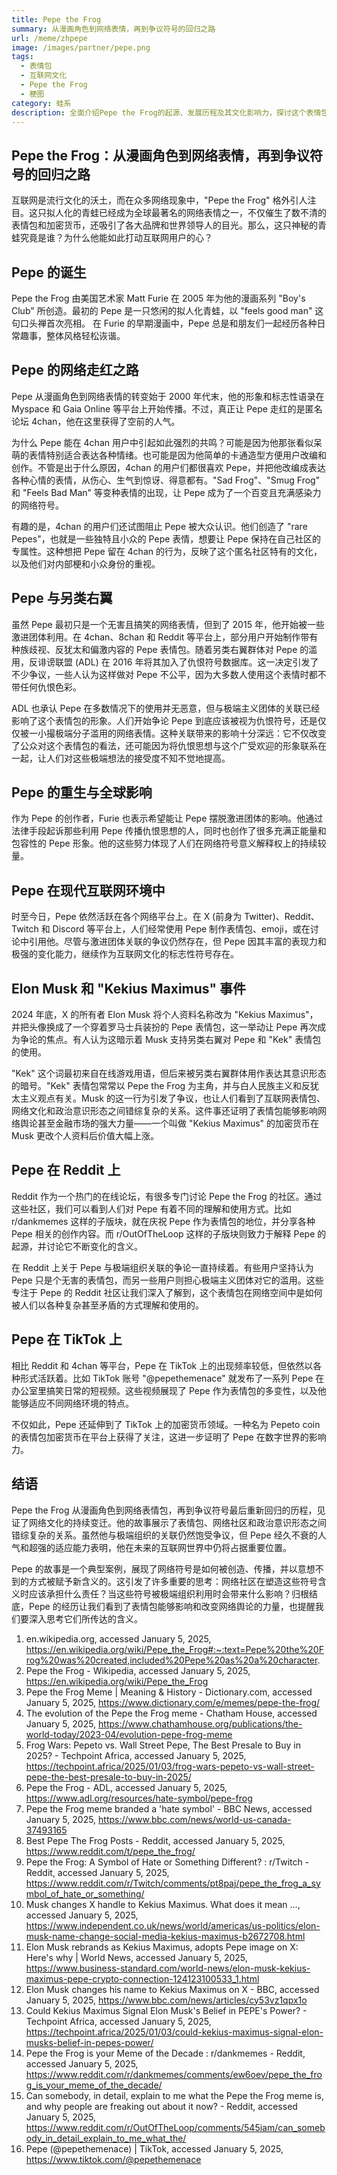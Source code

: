 ```yaml
---
title: Pepe the Frog
summary: 从漫画角色到网络表情，再到争议符号的回归之路
url: /meme/zhpepe
image: /images/partner/pepe.png
tags:
  - 表情包
  - 互联网文化
  - Pepe the Frog
  - 梗图
category: 蛙系
description: 全面介绍Pepe the Frog的起源、发展历程及其文化影响力，探讨这个表情包如何从一个普通漫画角色成为全球最著名的网络符号之一。
---
```


## Pepe the Frog：从漫画角色到网络表情，再到争议符号的回归之路

互联网是流行文化的沃土，而在众多网络现象中，"Pepe the Frog" 格外引人注目。这只拟人化的青蛙已经成为全球最著名的网络表情之一，不仅催生了数不清的表情包和加密货币，还吸引了各大品牌和世界领导人的目光。那么，这只神秘的青蛙究竟是谁？为什么他能如此打动互联网用户的心？

## Pepe 的诞生

Pepe the Frog 由美国艺术家 Matt Furie 在 2005 年为他的漫画系列 "Boy's Club" 所创造。最初的 Pepe 是一只悠闲的拟人化青蛙，以 "feels good man" 这句口头禅首次亮相。 在 Furie 的早期漫画中，Pepe 总是和朋友们一起经历各种日常趣事，整体风格轻松诙谐。

## Pepe 的网络走红之路

Pepe 从漫画角色到网络表情的转变始于 2000 年代末，他的形象和标志性语录在 Myspace 和 Gaia Online 等平台上开始传播。不过，真正让 Pepe 走红的是匿名论坛 4chan，他在这里获得了空前的人气。

为什么 Pepe 能在 4chan 用户中引起如此强烈的共鸣？可能是因为他那张看似呆萌的表情特别适合表达各种情绪。也可能是因为他简单的卡通造型方便用户改编和创作。不管是出于什么原因，4chan 的用户们都很喜欢 Pepe，并把他改编成表达各种心情的表情，从伤心、生气到惊讶、得意都有。"Sad Frog"、"Smug Frog" 和 "Feels Bad Man" 等变种表情的出现，让 Pepe 成为了一个百变且充满感染力的网络符号。

有趣的是，4chan 的用户们还试图阻止 Pepe 被大众认识。他们创造了 "rare Pepes"，也就是一些独特且小众的 Pepe 表情，想要让 Pepe 保持在自己社区的专属性。这种想把 Pepe 留在 4chan 的行为，反映了这个匿名社区特有的文化，以及他们对内部梗和小众身份的重视。

## Pepe 与另类右翼

虽然 Pepe 最初只是一个无害且搞笑的网络表情，但到了 2015 年，他开始被一些激进团体利用。在 4chan、8chan 和 Reddit 等平台上，部分用户开始制作带有种族歧视、反犹太和偏激内容的 Pepe 表情包。随着另类右翼群体对 Pepe 的滥用，反诽谤联盟 (ADL) 在 2016 年将其加入了仇恨符号数据库。这一决定引发了不少争议，一些人认为这样做对 Pepe 不公平，因为大多数人使用这个表情时都不带任何仇恨色彩。

ADL 也承认 Pepe 在多数情况下的使用并无恶意，但与极端主义团体的关联已经影响了这个表情包的形象。人们开始争论 Pepe 到底应该被视为仇恨符号，还是仅仅被一小撮极端分子滥用的网络表情。这种关联带来的影响十分深远：它不仅改变了公众对这个表情包的看法，还可能因为将仇恨思想与这个广受欢迎的形象联系在一起，让人们对这些极端想法的接受度不知不觉地提高。

## Pepe 的重生与全球影响

作为 Pepe 的创作者，Furie 也表示希望能让 Pepe 摆脱激进团体的影响。他通过法律手段起诉那些利用 Pepe 传播仇恨思想的人，同时也创作了很多充满正能量和包容性的 Pepe 形象。他的这些努力体现了人们在网络符号意义解释权上的持续较量。

## Pepe 在现代互联网环境中

时至今日，Pepe 依然活跃在各个网络平台上。在 X (前身为 Twitter)、Reddit、Twitch 和 Discord 等平台上，人们经常使用 Pepe 制作表情包、emoji，或在讨论中引用他。尽管与激进团体关联的争议仍然存在，但 Pepe 因其丰富的表现力和极强的变化能力，继续作为互联网文化的标志性符号存在。

## Elon Musk 和 "Kekius Maximus" 事件

2024 年底，X 的所有者 Elon Musk 将个人资料名称改为 "Kekius Maximus"，并把头像换成了一个穿着罗马士兵装扮的 Pepe 表情包，这一举动让 Pepe 再次成为争论的焦点。有人认为这暗示着 Musk 支持另类右翼对 Pepe 和 "Kek" 表情包的使用。

"Kek" 这个词最初来自在线游戏用语，但后来被另类右翼群体用作表达其意识形态的暗号。"Kek" 表情包常常以 Pepe the Frog 为主角，并与白人民族主义和反犹太主义观点有关。Musk 的这一行为引发了争议，也让人们看到了互联网表情包、网络文化和政治意识形态之间错综复杂的关系。这件事还证明了表情包能够影响网络舆论甚至金融市场的强大力量——一个叫做 "Kekius Maximus" 的加密货币在 Musk 更改个人资料后价值大幅上涨。

## Pepe 在 Reddit 上

Reddit 作为一个热门的在线论坛，有很多专门讨论 Pepe the Frog 的社区。通过这些社区，我们可以看到人们对 Pepe 有着不同的理解和使用方式。比如 r/dankmemes 这样的子版块，就在庆祝 Pepe 作为表情包的地位，并分享各种 Pepe 相关的创作内容。而 r/OutOfTheLoop 这样的子版块则致力于解释 Pepe 的起源，并讨论它不断变化的含义。

在 Reddit 上关于 Pepe 与极端组织关联的争论一直持续着。有些用户坚持认为 Pepe 只是个无害的表情包，而另一些用户则担心极端主义团体对它的滥用。这些专注于 Pepe 的 Reddit 社区让我们深入了解到，这个表情包在网络空间中是如何被人们以各种复杂甚至矛盾的方式理解和使用的。

## Pepe 在 TikTok 上

相比 Reddit 和 4chan 等平台，Pepe 在 TikTok 上的出现频率较低，但依然以各种形式活跃着。比如 TikTok 账号 "@pepethemenace" 就发布了一系列 Pepe 在办公室里搞笑日常的短视频。这些视频展现了 Pepe 作为表情包的多变性，以及他能够适应不同网络环境的特点。

不仅如此，Pepe 还延伸到了 TikTok 上的加密货币领域。一种名为 Pepeto coin 的表情包加密货币在平台上获得了关注，这进一步证明了 Pepe 在数字世界的影响力。

## 结语

Pepe the Frog 从漫画角色到网络表情包，再到争议符号最后重新回归的历程，见证了网络文化的持续变迁。他的故事展示了表情包、网络社区和政治意识形态之间错综复杂的关系。虽然他与极端组织的关联仍然饱受争议，但 Pepe 经久不衰的人气和超强的适应能力表明，他在未来的互联网世界中仍将占据重要位置。

Pepe 的故事是一个典型案例，展现了网络符号是如何被创造、传播，并以意想不到的方式被赋予新含义的。这引发了许多重要的思考：网络社区在塑造这些符号含义时应该承担什么责任？当这些符号被极端组织利用时会带来什么影响？归根结底，Pepe 的经历让我们看到了表情包能够影响和改变网络舆论的力量，也提醒我们要深入思考它们所传达的含义。

1. en.wikipedia.org, accessed January 5, 2025, https://en.wikipedia.org/wiki/Pepe_the_Frog#:~:text=Pepe%20the%20Frog%20was%20created,included%20Pepe%20as%20a%20character.
2. Pepe the Frog - Wikipedia, accessed January 5, 2025, https://en.wikipedia.org/wiki/Pepe_the_Frog
3. Pepe the Frog Meme | Meaning & History - Dictionary.com, accessed January 5, 2025, https://www.dictionary.com/e/memes/pepe-the-frog/
4. The evolution of the Pepe the Frog meme - Chatham House, accessed January 5, 2025, https://www.chathamhouse.org/publications/the-world-today/2023-04/evolution-pepe-frog-meme
5. Frog Wars: Pepeto vs. Wall Street Pepe, The Best Presale to Buy in 2025? - Techpoint Africa, accessed January 5, 2025, https://techpoint.africa/2025/01/03/frog-wars-pepeto-vs-wall-street-pepe-the-best-presale-to-buy-in-2025/
6. Pepe the Frog - ADL, accessed January 5, 2025, https://www.adl.org/resources/hate-symbol/pepe-frog
7. Pepe the Frog meme branded a 'hate symbol' - BBC News, accessed January 5, 2025, https://www.bbc.com/news/world-us-canada-37493165
8. Best Pepe The Frog Posts - Reddit, accessed January 5, 2025, https://www.reddit.com/t/pepe_the_frog/
9. Pepe the Frog: A Symbol of Hate or Something Different? : r/Twitch - Reddit, accessed January 5, 2025, https://www.reddit.com/r/Twitch/comments/pt8paj/pepe_the_frog_a_symbol_of_hate_or_something/
10. Musk changes X handle to Kekius Maximus. What does it mean ..., accessed January 5, 2025, https://www.independent.co.uk/news/world/americas/us-politics/elon-musk-name-change-social-media-kekius-maximus-b2672708.html
11. Elon Musk rebrands as Kekius Maximus, adopts Pepe image on X: Here's why | World News, accessed January 5, 2025, https://www.business-standard.com/world-news/elon-musk-kekius-maximus-pepe-crypto-connection-124123100533_1.html
12. Elon Musk changes his name to Kekius Maximus on X - BBC, accessed January 5, 2025, https://www.bbc.com/news/articles/cy53vz1qpx1o
13. Could Kekius Maximus Signal Elon Musk's Belief in PEPE's Power? - Techpoint Africa, accessed January 5, 2025, https://techpoint.africa/2025/01/03/could-kekius-maximus-signal-elon-musks-belief-in-pepes-power/
14. Pepe the Frog is your Meme of the Decade : r/dankmemes - Reddit, accessed January 5, 2025, https://www.reddit.com/r/dankmemes/comments/ew6oev/pepe_the_frog_is_your_meme_of_the_decade/
15. Can somebody, in detail, explain to me what the Pepe the Frog meme is, and why people are freaking out about it now? - Reddit, accessed January 5, 2025, https://www.reddit.com/r/OutOfTheLoop/comments/545iam/can_somebody_in_detail_explain_to_me_what_the/
16. Pepe (@pepethemenace) | TikTok, accessed January 5, 2025, https://www.tiktok.com/@pepethemenace
